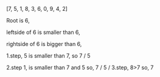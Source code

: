 [7, 5, 1, 8, 3, 6, 0, 9, 4, 2]

Root is 6,

leftside of 6 is smaller than 6,

rightside of 6 is bigger than 6,

1.step,  5 is smaller than 7, so     7
                                    /
                                   5 

2.step 1, is smaller than 7 and 5 so,     7
                                        /
                                       5
                                     /
3.step, 8>7 so,    7
                 
